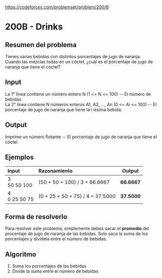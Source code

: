 https://codeforces.com/problemset/problem/200/B

# 200B - Drinks

## Resumen del problema
Tienes varias bebidas con distintos porcentajes de jugo de naranja. \
Cuando las mezclas todas en un cóctel, ¿cuál es el porcentaje de jugo de naranja que tiene el cóctel?

## Input
La 1° línea contiene un número entero N (1 <= N <= 100) -- El número de bebidas \
La 2° línea contiene N números enteros A1, A2, ..., An (0 <= Ai <= 100) -- El porcentaje de jugo de naranja que tiene la i-ésima bebida.

## Output
Imprime un número flotante -- El porcentaje de jugo de naranja que tiene el cóctel

## Ejemplos
| Input   | Razonamiento                                   | Output |
| :----   | :--------------------------------------------  | -----  |
| 3 <br> 50 50 100 | (50 + 50 + 100) / 3 = 66.6667 | **66.6667** |
| 4 <br> 0 25 50 75 | (0 + 25 + 50 + 75) / 4 = 37.5000 | **37.5000** |

## Forma de resolverlo
Para resolver este problema, simplemente debes sacar el **promedio** del procentaje de jugo de naranja de las bebidas. Solo saca la suma de los porcentajes y divídela entre el número de bebidas.

## Algoritmo
1) Suma los porcentajes de las bebidas
2) Divide la suma entre el número de bebidas
